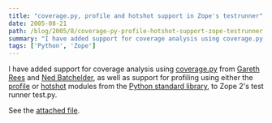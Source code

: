 ```yaml
---
title: "coverage.py, profile and hotshot support in Zope's testrunner"
date: 2005-08-21
path: /blog/2005/8/coverage-py-profile-hotshot-support-zope-testrunner
summary: "I have added support for coverage analysis using coverage.py from Gareth Rees and Ned Batchelder, as well as support for profiling using either the profile or hotshot modules from the Python standard library, to Zope 2's test runner test.py."
tags: ['Python', 'Zope']
---
```


I have added support for coverage analysis using <a href="http://www.nedbatchelder.com/code/modules/coverage.html">coverage.py</a>
from <a href="http://www.garethrees.org/2001/12/04/python-coverage/">Gareth
Rees</a> and <a href="http://www.nedbatchelder.com/">Ned Batchelder</a>, as well as support for profiling using either the <a href="http://docs.python.org/lib/profile.html">profile</a> or <a href="http://docs.python.org/lib/module-hotshot.html">hotshot</a> modules
from the <a href="http://effbot.org/zone/librarybook-index.htm">Python
standard library</a>, to Zope 2's test runner test.py.

See the <a href="/assets/code/test.py">attached file</a>.


